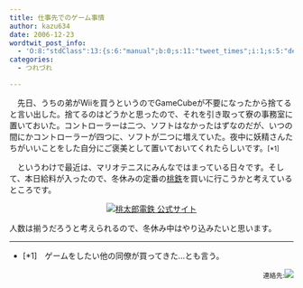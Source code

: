 ```yaml
---
title: 仕事先でのゲーム事情
author: kazu634
date: 2006-12-23
wordtwit_post_info:
  - 'O:8:"stdClass":13:{s:6:"manual";b:0;s:11:"tweet_times";i:1;s:5:"delay";i:0;s:7:"enabled";i:1;s:10:"separation";s:2:"60";s:7:"version";s:3:"3.7";s:14:"tweet_template";b:0;s:6:"status";i:2;s:6:"result";a:0:{}s:13:"tweet_counter";i:2;s:13:"tweet_log_ids";a:1:{i:0;i:2699;}s:9:"hash_tags";a:0:{}s:8:"accounts";a:1:{i:0;s:7:"kazu634";}}'
categories:
  - つれづれ

---
```

<div class="section">
<p>
    　先日、うちの弟がWiiを買うというのでGameCubeが不要になったから捨てると言い出した。捨てるのはどうかと思ったので、それを引き取って寮の事務室に置いておいた。コントローラーは二つ、ソフトはなかったはずなのだが、いつの間にかコントローラーが四つに、ソフトが二つに増えていた。夜中に妖精さんたちがいいことをした自分にご褒美として置いておいてくれたらしいです。<small>[*1]</small>
</p>
  
<p>
    　というわけで最近は、マリオテニスにみんなではまっている日々です。そして、本日給料が入ったので、冬休みの定番の<a href="http://momotetsu.com/index.html" onclick="__gaTracker('send', 'event', 'outbound-article', 'http://momotetsu.com/index.html', '桃鉄');" target="_blank">桃鉄</a>を買いに行こうかと考えているところです。
</p>
  
<p>
<center>
<a href="http://momotetsu.com/index.html" onclick="__gaTracker('send', 'event', 'outbound-article', 'http://momotetsu.com/index.html', '');" target="_blank"><img alt="桃太郎電鉄 公式サイト" src="http://img.simpleapi.net/small/http://momotetsu.com/index.html" border="0" /></a>
</center>
    
<p>
      人数は揃うだろうと考えられるので、冬休み中はやり込みたいと思います。
</p>
    
<hr />
    
<ul>
<li>
        [*1]　ゲームをしたい他の同僚が買ってきた…とも言う。
</li>
</ul>
    
<p align="right">
<small>連絡先:<img src="http://gsig.brightdev.com/8/simoom634.png" /></small>
</p></div>
